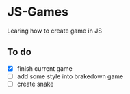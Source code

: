 # JS-Games
Learing how to create game in JS


## To do
- [x] finish current game
- [ ] add some style into brakedown game
- [ ] create snake 
